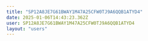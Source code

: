 ```yaml
---
title: "SP12A8JE7G61BWAY1M47A25CFW0TJ9A6QQB1ATYD4"
date: 2025-01-06T14:43:23.362Z
user: SP12A8JE7G61BWAY1M47A25CFW0TJ9A6QQB1ATYD4
layout: "users"
---
```

    